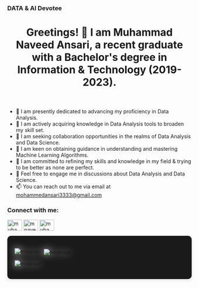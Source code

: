 ### DATA & AI Devotee

<!--
**MNAnsar/MNAnsar** is a ✨ _special_ ✨ repository because its `README.md` (this file) appears on your GitHub profile.

Here are some ideas to get you started:


-->
<h1 align="center">Greetings! 👋 I am Muhammad Naveed Ansari, a recent graduate with a Bachelor's degree in Information & Technology (2019-2023).</h1>
<h3 align="center"> 
 

</h3>
<br>

- 🔭 I am presently dedicated to advancing my proficiency in Data Analysis.
- 🌱 I am actively acquiring knowledge in Data Analysis tools to broaden my skill set.
- 👯 I am seeking collaboration opportunities in the realms of Data Analysis and Data Science.
- 🤔 I am keen on obtaining guidance in understanding and mastering Machine Learning Algorithms.
- 🚀 I am committed to refining my skills and knowledge in my field & trying to be better as none are perfect.
- 💬 Feel free to engage me in discussions about Data Analysis and Data Science.
- 📫 You can reach out to me via email at mohammedansari3333@gmail.com </br>
<h3 align="left">Connect with me:</h3>
<p align="left">
 <a href="https://linkedin.com/in/muhammad naveed ansari" target="blank"><img align="center" src="https://raw.githubusercontent.com/rahuldkjain/github-profile-readme-generator/master/src/images/icons/Social/linked-in-alt.svg" alt="muhammad naveed ansari" height="30" width="40" /></a>
<a href="https://kaggle.com/mnaveedansari" target="blank"><img align="center" src="https://raw.githubusercontent.com/rahuldkjain/github-profile-readme-generator/master/src/images/icons/Social/kaggle.svg" alt="mnaveedansari" height="30" width="40" /></a>
<a href="https://www.leetcode.com/muhammadnaveedansari" target="blank"><img align="center" src="https://raw.githubusercontent.com/rahuldkjain/github-profile-readme-generator/master/src/images/icons/Social/leet-code.svg" alt="muhammadnaveedansari" height="30" width="40" /></a>
</p>
<div style="background-color: #1a1a1a; padding: 20px; border-radius: 10px; box-shadow: 0 4px 8px rgba(0, 0, 0, 0.1);">
  <p><img align="left" src="https://github-readme-stats.vercel.app/api/top-langs?username=mnansar&show_icons=true&locale=en&layout=compact" alt="mnansar" style="filter: drop-shadow(0 0 10px rgba(255, 255, 255, 0.8));" /></p>

  <p>&nbsp;<img align="center" src="https://github-readme-stats.vercel.app/api?username=mnansar&show_icons=true&locale=en" alt="mnansar" style="filter: drop-shadow(0 0 10px rgba(255, 255, 255, 0.8));" /></p>

  <p><img align="center" src="https://github-readme-streak-stats.herokuapp.com/?user=mnansar&" alt="mnansar" style="filter: drop-shadow(0 0 10px rgba(255, 255, 255, 0.8));" /></p>
</div> 



